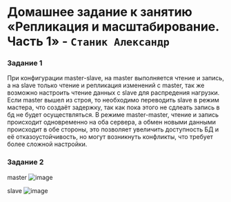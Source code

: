 # Домашнее задание к занятию «Репликация и масштабирование. Часть 1» - `Станик Александр`

### Задание 1
При конфигурации master-slave, на master выполняется чтение и запись, а на slave только чтение и репликация изменений с master, так же возможно настроить чтение данных с slave для распредения нагрузки. Если master вышел из строя, то необходимо переводить slave  в режим мастера, что создаёт задержку, так как пока этого не сдлеать запись в бд не будет осуществляться.
В режиме master-master, чтение и запись происходит одновременно на оба сервера, а обмен новыми данными происходит в обе стороны, это позволяет увеличить доступность БД и её отказоустойчивость, но могут возникнуть конфликты, что требует более сложной настройки. 

### Задание 2
master
![image](https://github.com/user-attachments/assets/145c4f4a-7b88-43d5-ab12-63bd81fb2fb0)

slave
![image](https://github.com/user-attachments/assets/65ba000e-40fe-4d7c-ba3e-3afc379982f2)


